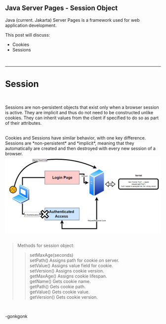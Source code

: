 ## Java Server Pages - Session Object

Java (current. Jakarta) Server Pages is a framework used for web application development.

This post will discuss:
* Cookies
* Sessions

<br>



---
# Session
<br>

Sessions are non-persistent objects that exist only when a browser session is active. They are implicit and thus do not need to be constructed unlike cookies. They can inherit values from the client if specified to do so as part of their attributes.

<br>
Cookies and Sessions have similar behavior, with one key difference. Sessions are *non-persistent* and *implicit*, meaning that they automatically are created and then destroyed with every new session of a browser.
<img src="https://raw.githubusercontent.com/gonkmetrics/gonkmetrics.github.io/main/_posts/_img/jsp2.png" style="display: block; margin-left: auto; margin-right: auto;"><br>

>Methods for session object:
>>setMaxAge(seconds)
<br>setPath()
Assigns path for cookie on server.
<br>setValue()
Assigns value field for cookie.
<br>setVersion()
Assigns cookie version.
<br>getMaxAge()
Assigns cookie lifespan.
<br>getName()
Gets cookie name.
<br>getPath()
Gets cookie path.
<br>getValue()
Gets cookie value.
<br>getVersion()
Gets cookie version.

<br>

-gonkgonk
